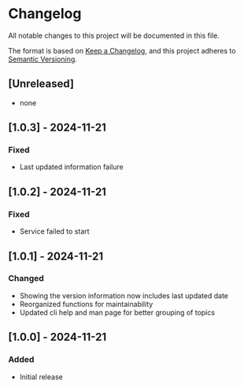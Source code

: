 # Changelog

All notable changes to this project will be documented in this file.

The format is based on [Keep a Changelog](https://keepachangelog.com/en/1.1.0/),
and this project adheres to [Semantic Versioning](https://semver.org/spec/v2.0.0.html).

## [Unreleased]

- none

## [1.0.3] - 2024-11-21

### Fixed

- Last updated information failure

## [1.0.2] - 2024-11-21

### Fixed

- Service failed to start

## [1.0.1] - 2024-11-21

### Changed

- Showing the version information now includes last updated date
- Reorganized functions for maintainability
- Updated cli help and man page for better grouping of topics

## [1.0.0] - 2024-11-21

### Added

- Initial release
